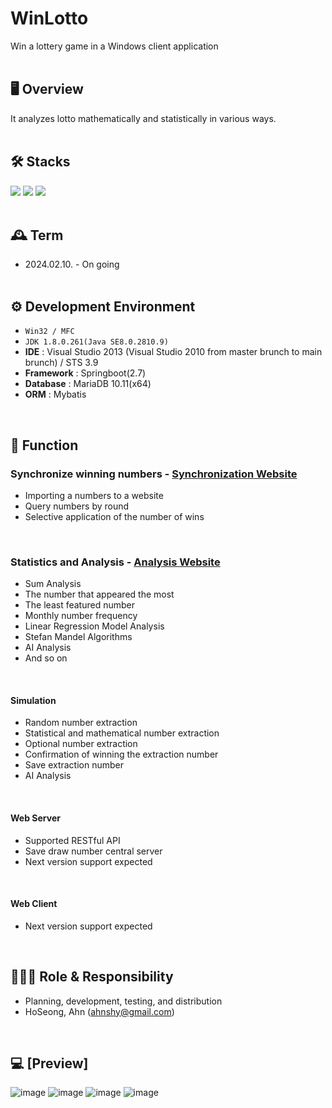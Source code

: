 # WinLotto
 Win a lottery game in a Windows client application
<br/><br/>

## 🖥️ Overview
 It analyzes lotto mathematically and statistically in various ways.
<br/><br/>

## 🛠️ Stacks
<img src="https://img.shields.io/badge/-C++-000000?logo=c%2B%2B" /> <img src="https://img.shields.io/badge/Spring-6DB33F?logo=Spring&logoColor=white"/> <img src="https://img.shields.io/badge/MariaDB-003545?logo=mariaDB&logoColor=white"/><br/><br/>


## 🕰️ Term
* 2024.02.10. - On going
<br/><br/>

## ⚙️ Development Environment
- `Win32 / MFC`
- `JDK 1.8.0.261(Java SE8.0.2810.9)`
- **IDE** : Visual Studio 2013 (Visual Studio 2010 from master brunch to main brunch) / STS 3.9
- **Framework** : Springboot(2.7)
- **Database** : MariaDB 10.11(x64)
- **ORM** : Mybatis
<br/>

## 📌 Function
### Synchronize winning numbers - <a href="https://dhlottery.co.kr/" >Synchronization Website</a>
- Importing a numbers to a website
- Query numbers by round
- Selective application of the number of wins
<br/>

### Statistics and Analysis - <a href="https://dhlottery.co.kr/" >Analysis Website</a>
- Sum Analysis
- The number that appeared the most
- The least featured number
- Monthly number frequency
- Linear Regression Model Analysis
- Stefan Mandel Algorithms
- AI Analysis
- And so on
<br/>

#### Simulation
- Random number extraction
- Statistical and mathematical number extraction
- Optional number extraction
- Confirmation of winning the extraction number
- Save extraction number
- AI Analysis
<br/>

#### Web Server
- Supported RESTful API 
- Save draw number central server
- Next version support expected
<br/>

#### Web Client
- Next version support expected
<br/>

## 🧑‍🤝‍🧑 Role & Responsibility
* Planning, development, testing, and distribution
* HoSeong, Ahn (ahnshy@gmail.com)
<br/>

## 💻 [Preview]
![image](https://github.com/user-attachments/assets/a623f1ee-1ac9-4762-9952-e3a613e75a1f)
![image](https://github.com/user-attachments/assets/8f3904b7-c932-4ac2-9cf4-fb5a5bbf8e54)
![image](https://github.com/user-attachments/assets/3420ad34-f7ac-4bdb-bd98-fb0578964d6d)
![image](https://github.com/user-attachments/assets/6d93ea97-78a1-486b-8c64-243d8cf3c2f2)
<br/>
